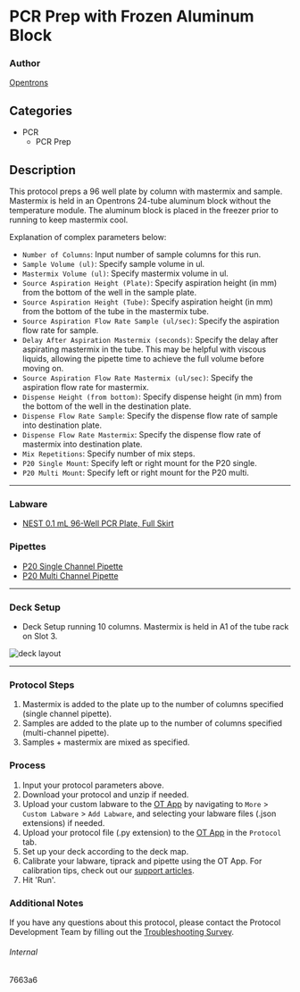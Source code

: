 # PCR Prep with Frozen Aluminum Block

### Author
[Opentrons](https://opentrons.com/)

## Categories
* PCR
	* PCR Prep

## Description
This protocol preps a 96 well plate by column with mastermix and sample. Mastermix is held in an Opentrons 24-tube aluminum block without the temperature module. The aluminum block is placed in the freezer prior to running to keep mastermix cool.


Explanation of complex parameters below:
* `Number of Columns`: Input number of sample columns for this run.
* `Sample Volume (ul)`: Specify sample volume in ul.
* `Mastermix Volume (ul)`: Specify mastermix volume in ul.
* `Source Aspiration Height (Plate)`: Specify aspiration height (in mm) from the bottom of the well in the sample plate.
* `Source Aspiration Height (Tube)`: Specify aspiration height (in mm) from the bottom of the tube in the mastermix tube.
* `Source Aspiration Flow Rate Sample (ul/sec)`: Specify the aspiration flow rate for sample.
* `Delay After Aspiration Mastermix (seconds)`: Specify the delay after aspirating mastermix in the tube. This may be helpful with viscous liquids, allowing the pipette time to achieve the full volume before moving on.
* `Source Aspiration Flow Rate Mastermix (ul/sec)`: Specify the aspiration flow rate for mastermix.
* `Dispense Height (from bottom)`: Specify dispense height (in mm) from the bottom of the well in the destination plate.
* `Dispense Flow Rate Sample`: Specify the dispense flow rate of sample into destination plate.
* `Dispense Flow Rate Mastermix`: Specify the dispense flow rate of mastermix into destination plate.
* `Mix Repetitions`: Specify number of mix steps.
* `P20 Single Mount`: Specify left or right mount for the P20 single.
* `P20 Multi Mount`: Specify left or right mount for the P20 multi.




---

### Labware
* [NEST 0.1 mL 96-Well PCR Plate, Full Skirt](https://shop.opentrons.com/collections/lab-plates/products/nest-0-1-ml-96-well-pcr-plate-full-skirt)

### Pipettes
* [P20 Single Channel Pipette](https://shop.opentrons.com/collections/ot-2-robot/products/single-channel-electronic-pipette)
* [P20 Multi Channel Pipette](https://shop.opentrons.com/collections/ot-2-robot/products/8-channel-electronic-pipette)


---

### Deck Setup
* Deck Setup running 10 columns. Mastermix is held in A1 of the tube rack on Slot 3.

![deck layout](https://opentrons-protocol-library-website.s3.amazonaws.com/custom-README-images/Screen+Shot+2021-06-29+at+11.23.20+AM.png)

---

### Protocol Steps
1. Mastermix is added to the plate up to the number of columns specified (single channel pipette).
2. Samples are added to the plate up to the number of columns specified (multi-channel pipette).
3. Samples + mastermix are mixed as specified.

### Process
1. Input your protocol parameters above.
2. Download your protocol and unzip if needed.
3. Upload your custom labware to the [OT App](https://opentrons.com/ot-app) by navigating to `More` > `Custom Labware` > `Add Labware`, and selecting your labware files (.json extensions) if needed.
4. Upload your protocol file (.py extension) to the [OT App](https://opentrons.com/ot-app) in the `Protocol` tab.
5. Set up your deck according to the deck map.
6. Calibrate your labware, tiprack and pipette using the OT App. For calibration tips, check out our [support articles](https://support.opentrons.com/en/collections/1559720-guide-for-getting-started-with-the-ot-2).
7. Hit 'Run'.

### Additional Notes
If you have any questions about this protocol, please contact the Protocol Development Team by filling out the [Troubleshooting Survey](https://protocol-troubleshooting.paperform.co/).

###### Internal
7663a6
